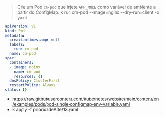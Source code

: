 > Crie um Pod `cm-pod` que injete `APP_MODE` como variável de ambiente a partir do ConfigMap.
k run cm-pod --image=nginx --dry-run=client -o yaml
```yaml
apiVersion: v1
kind: Pod
metadata:
  creationTimestamp: null
  labels:
    run: cm-pod
  name: cm-pod
spec:
  containers:
  - image: nginx
    name: cm-pod
    resources: {}
  dnsPolicy: ClusterFirst
  restartPolicy: Always
status: {}
```
- https://raw.githubusercontent.com/kubernetes/website/main/content/en/examples/pods/pod-single-configmap-env-variable.yaml
- k apply -f prioridadeAlte/13.yaml